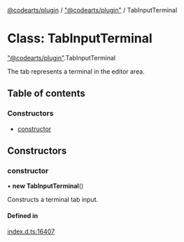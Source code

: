 [@codearts/plugin](../README.md) / ["@codearts/plugin"](../modules/_codearts_plugin_.md) / TabInputTerminal

# Class: TabInputTerminal

["@codearts/plugin"](../modules/_codearts_plugin_.md).TabInputTerminal

The tab represents a terminal in the editor area.

## Table of contents

### Constructors

- [constructor](codearts_plugin_.TabInputTerminal.md#constructor)

## Constructors

### constructor

• **new TabInputTerminal**()

Constructs a terminal tab input.

#### Defined in

[index.d.ts:16407](https://github.com/huaweicloud/cloudide-plugin-api/blob/4d28848/index.d.ts#L16407)
